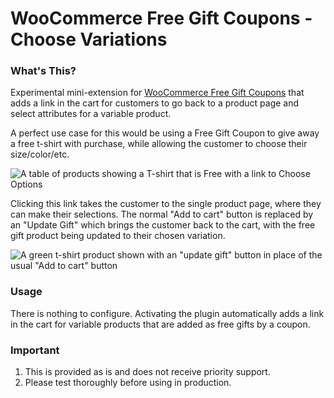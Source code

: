 # WooCommerce Free Gift Coupons - Choose Variations

### What's This?

Experimental mini-extension for [WooCommerce Free Gift Coupons](https://woocommerce.com/products/free-gift-coupons//) that adds a link in the cart for customers to go back to a product page and select attributes for a variable product.

A perfect use case for this would be using a Free Gift Coupon to give away a free t-shirt with purchase, while allowing the customer to choose their size/color/etc.

![A table of products showing a T-shirt that is Free with a link to Choose Options](https://user-images.githubusercontent.com/507025/80769872-cd179f80-8b0b-11ea-8e3d-47267fae810e.png)

Clicking this link takes the customer to the single product page, where they can make their selections. The normal "Add to cart" button is replaced by an "Update Gift" which brings the customer back to the cart, with the free gift product being updated to their chosen variation.

![A green t-shirt product shown with an "update gift" button in place of the usual "Add to cart" button](https://user-images.githubusercontent.com/507025/80770147-b291f600-8b0c-11ea-9865-e021cd79bf60.png)

### Usage

There is nothing to configure. Activating the plugin automatically adds a link in the cart for variable products that are added as free gifts by a coupon.

### Important

1. This is provided as is and does not receive priority support.
2. Please test thoroughly before using in production.




